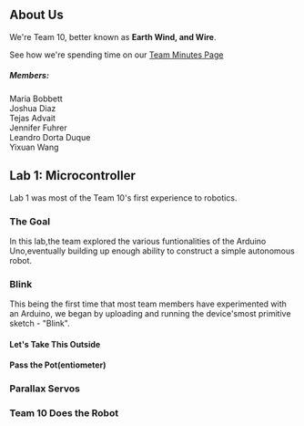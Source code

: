 ## About Us

We're Team 10, better known as **Earth Wind, and Wire**.

See how we're spending time on our [Team Minutes Page](Mnutes.md)

##### Members: <br>
Maria Bobbett <br>
Joshua Diaz <br>
Tejas Advait <br>
Jennifer Fuhrer <br>
Leandro Dorta Duque <br>
Yixuan Wang <br>

## Lab 1: Microcontroller
Lab 1 was most of the Team 10's first experience to robotics.
### The Goal
In this lab,the team explored the various funtionalities of the Arduino Uno,eventually building up enough ability to construct a simple autonomous robot.

### Blink
This being the first time that most team members have experimented with an Arduino, we began by uploading and running the device'smost primitive sketch - "Blink".

#### Let's Take This Outside

#### Pass the Pot(entiometer)


### Parallax Servos


### Team 10 Does the Robot

